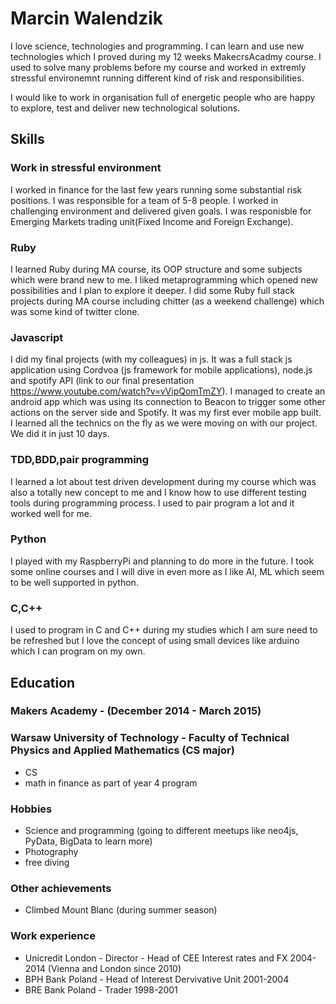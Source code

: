 # Marcin Walendzik 


I love science, technologies and programming. I can learn and use new technologies which I proved during my 12 weeks MakecrsAcadmy course. I used to solve many problems before my course and worked in extremly stressful environemnt running different kind of risk and responsibilities.

I would like to work in organisation full of energetic people who are happy to explore, test and deliver new technological solutions.


## Skills

### Work in stressful environment

I worked in finance for the last few years running some substantial risk positions. I was responsible for a team of 5-8 people. I worked in challenging environment and delivered given goals. I was responisble for Emerging Markets trading unit(Fixed Income and Foreign Exchange).

### Ruby

I learned Ruby during MA course, its OOP structure and some subjects which were brand new to me.
I liked metaprogramming which opened new possibilities and I plan to explore it deeper.
I did some Ruby full stack projects during MA course including chitter (as a weekend challenge) which was some kind of twitter clone.

### Javascript

I did my final projects (with my colleagues) in js.
It was a full stack js application using Cordvoa (js framework for mobile applications), node.js and spotify API (link to our final presentation https://www.youtube.com/watch?v=vVipQomTmZY).
I managed to create an android app which was using its connection to Beacon to trigger some other actions on the server side and Spotify. It was my first ever mobile app built. I learned all the technics on the fly as we were moving on with our project.
We did it in just 10 days.

### TDD,BDD,pair programming

I learned a lot about test driven development during my course which was also a totally new concept to me and I know how to use different testing tools during programming process. I used to pair program a lot and it worked well for me.

### Python

I played with my RaspberryPi and planning to do more in the future. I took some online courses and I will dive in even more as I like AI, ML which seem to be well supported in python.

### C,C++

I used to program in C and C++ during my studies which I am sure need to be refreshed but I love the concept of using small devices like arduino which I can program on my own.

## Education

### Makers Academy - (December 2014 - March 2015)

### Warsaw University of Technology - Faculty of Technical Physics and Applied Mathematics (CS major)

 - CS 
 - math in finance as part of year 4 program

### Hobbies
 - Science and programming (going to different meetups like neo4js, PyData, BigData to learn more)
 - Photography
 - free diving
 
### Other achievements
 - Climbed Mount Blanc (during summer season)
 
### Work experience
- Unicredit London - Director - Head of CEE Interest rates and FX 2004-2014 (Vienna and London since 2010)
- BPH Bank Poland - Head of Interest Dervivative Unit             2001-2004
- BRE Bank Poland - Trader                                        1998-2001

